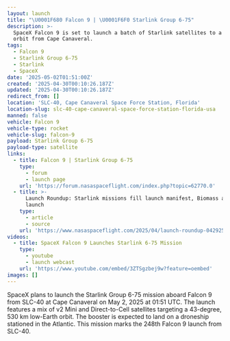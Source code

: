 ```yaml
---
layout: launch
title: "\U0001F680 Falcon 9 | \U0001F6F0 Starlink Group 6-75"
description: >-
  SpaceX Falcon 9 is set to launch a batch of Starlink satellites to a 43-degree
  orbit from Cape Canaveral.
tags:
  - Falcon 9
  - Starlink Group 6-75
  - Starlink
  - SpaceX
date: '2025-05-02T01:51:00Z'
created: '2025-04-30T00:10:26.187Z'
updated: '2025-04-30T00:10:26.187Z'
redirect_from: []
location: 'SLC-40, Cape Canaveral Space Force Station, Florida'
location-slug: slc-40-cape-canaveral-space-force-station-florida-usa
manned: false
vehicle: Falcon 9
vehicle-type: rocket
vehicle-slug: falcon-9
payload: Starlink Group 6-75
payload-type: satellite
links:
  - title: Falcon 9 | Starlink Group 6-75
    type:
      - forum
      - launch page
    url: 'https://forum.nasaspaceflight.com/index.php?topic=62770.0'
  - title: >-
      Launch Roundup: Starlink missions fill launch manifest, Biomass and Alpha
      launch
    type:
      - article
      - source
    url: 'https://www.nasaspaceflight.com/2025/04/launch-roundup-042925/'
videos:
  - title: SpaceX Falcon 9 Launches Starlink 6-75 Mission
    type:
      - youtube
      - launch webcast
    url: 'https://www.youtube.com/embed/3ZTSgzbej9w?feature=oembed'
images: []
---
```

SpaceX plans to launch the Starlink Group 6-75 mission aboard Falcon 9 from SLC-40 at Cape Canaveral on May 2, 2025 at 01:51 UTC. The launch features a mix of v2 Mini and Direct-to-Cell satellites targeting a 43-degree, 530 km low-Earth orbit. The booster is expected to land on a droneship stationed in the Atlantic. This mission marks the 248th Falcon 9 launch from SLC-40.
